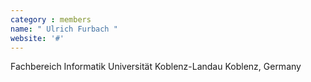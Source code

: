 ```yaml
---
category : members
name: " Ulrich Furbach " 
website: '#'
---
```

Fachbereich Informatik
Universität Koblenz-Landau
Koblenz, Germany

